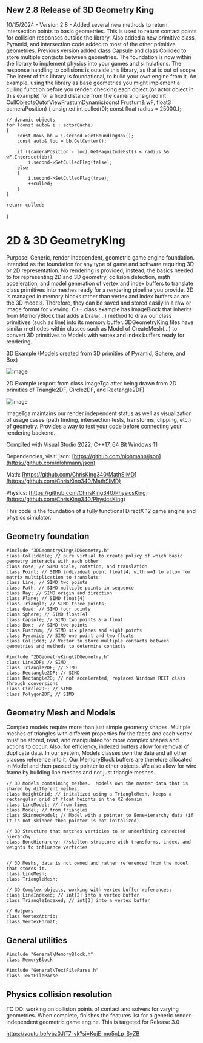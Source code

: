 ## New 2.8 Release of 3D Geometry King

10/15/2024 - Version 2.8 - Added several new methods to return intersection points to basic geometries. This is used to return contact points for collision responses outside the library. Also added a new primitive class, Pyramid, and intersection code added to most of the other primitive geometries. Previous version added class Capsule and class Collided to store multiple contacts between geometries. The foundation is now within the library to implement physics into your games and simulations. The response handling to collisions is outside this library, as that is out of scope. The intent of this library is foundational, to build your own engine from it. An example, using the library as base geometries you might implement a culling function before you render, checking each object (or actor object in this example) for a fixed distance from the camera:
unsigned int CullObjectsOutofViewFrustumDynamic(const Frustum& wF, float3 cameraPosition)
{
    unsigned int culled(0);
    const float radius = 25000.f;

    // dynamic objects
    for (const auto& i : actorCache)
    {
        const Box& bb = i.second->GetBoundingBox();
        const auto& loc = bb.GetCenter();

        if ((cameraPosition - loc).GetMagnitudeEst() < radius && wF.Intersect(bb))
            i.second->SetCulledFlag(false);
        else
        {
            i.second->SetCulledFlag(true);
            ++culled;
        }
    }

    return culled;
}

# 2D & 3D GeometryKing

Purpose: Generic, render independent, geometric game engine foundation. 
Intended as the foundation for any type of game and software requiring 3D or 2D representation. No rendering is provided, instead, the basics needed to for representing 2D and 3D geometry, collision detection, math acceleration, and model generation of vertex and index buffers to translate class primitives into meshes ready for a rendering pipeline you provide. 2D is managed in memory blocks rather than vertex and index buffers as are the 3D models. Therefore, they can be saved and stored easily in a raw or image format for viewing. C\+\+ class example has ImageBlock that inherits from MemoryBlock that adds a Draw(...) method to draw our class primitives (such as line) into its memory buffer. 3DGeometryKing files have similar methodes within classes such as Model of CreateMesh(...) to convert 3D primitives to Models with vertex and index buffers ready for rendering. 

3D Example (Models created from 3D primities of Pyramid, Sphere, and Box)

![image](https://github.com/user-attachments/assets/b2f6a2b9-4caa-415d-9154-c15210d4a212)

2D Example (export from class ImageTga after being drawn from 2D primities of Triangle2DF, Circle2DF, and Rectangle2DF)

![image](https://user-images.githubusercontent.com/15188055/192162868-6b863a96-c34d-49b2-83d2-d2f9f18e1af1.png)

ImageTga maintains our render independent status as well as visualization of usage cases (path finding, intersection tests, transforms, clipping, etc.) of geometry. Provides a way to test your code before connecting your rendering backend.

Compiled with Visual Studio 2022, C\+\+17, 64 Bit Windows 11

Dependencies, visit:
   json:    [https://github.com/nlohmann/json](https://github.com/nlohmann/json)
   
   Math:    [https://github.com/ChrisKing340/MathSIMD](https://github.com/ChrisKing340/MathSIMD)
   
   Physics: [https://github.com/ChrisKing340/PhysicsKing](https://github.com/ChrisKing340/PhysicsKing)

This code is the foundation of a fully functional DirectX 12 game engine and physics simulator.

## Geometry foundation
   
    #include "3DGeometryKing\3DGeometry.h"
    class Collidable; // pure virtual to create policy of which basic geometry interacts with each other
    class Pose; // SIMD scale, rotation, and translation
    class Point; // SIMD individual point float[4] with w=1 to allow for matrix multiplication to translate
    class Line; // SIMD two points
    class Path; // SIMD multiple points in sequence
    class Ray; // SIMD origin and direction
    class Plane; // SIMD float[4]
    class Triangle; // SIMD three points;
    class Quad; // SIMD four points
    class Sphere; // SIMD float[4]
    class Capsule; // SIMD two points & a float
    class Box;  // SIMD two points
    class Fustrum; // SIMD six planes and eight points
    class Pyramid; // SIMD one point and two floats
    class Collided; // Vector to store multiple contacts between geometries and methods to determine contacts

    #include "2DGeometryKing\2DGeometry.h"
    class Line2DF; // SIMD
    class Triangle2DF; // SIMD
    class Rectangle2DF; // SIMD
    class Rectangle2D; // not accelerated, replaces Windows RECT class through conversions
    class Circle2DF; // SIMD
    class Polygon2DF; // SIMD

## Geometry Mesh and Models

Complex models require more than just simple geometry shapes.  Multiple meshes of triangles with different properties for the faces and each vertex must be stored, read, and manipulated for more complex shapes and actions to occur.  Also, for efficiency, indexed buffers allow for removal of duplicate data.  In our system, Models classes own the data and all other classes reference into it.  Our MemoryBlock buffers are therefore allocated in Model and then passed by pointer to other objects.  We also allow for wire frame by building line meshes and not just triangle meshes.

    // 3D Models containing meshes.  Models own the master data that is shared by different meshes. 
    class HeightGrid; // initalized using a TriangleMesh, keeps a rectangular grid of float heights in the XZ domain
    class LineModel; // from lines
    class Model; // from triangles
    class SkinnedModel; // Model with a pointer to BoneHierarchy data (if it is not skinned then pointer is not initalized)  
    
    // 3D Structure that matches verticies to an underlining connected hierarchy
    class BoneHierarchy; //skelton structure with transforms, index, and weights to influence verticies
    

    // 3D Meshs, data is not owned and rather referenced from the model that stores it.
    class LineMesh;
    class TriangleMesh;
    
    // 3D Complex objects, working with vertex buffer references:
    class LineIndexed; // int[2] into a vertex buffer
    class TriangleIndexed; // int[3] into a vertex buffer
    
    // Helpers
    class VertexAttrib;
    class VertexFormat;

## General utilities

    #include "General\MemoryBlock.h"
    class MemoryBlock

    #include "General\TextFileParse.h"
    class TextFileParse

## Physics collision resolution 

TO DO: working on collision points of contact and solvers for varying geometries. When complete, finishes the features list for a generic render independent geometric game engine. This is targeted for Release 3.0

https://youtu.be/vbz0JtT7-vk?si=KqjE_mo5nLp_SyZB
